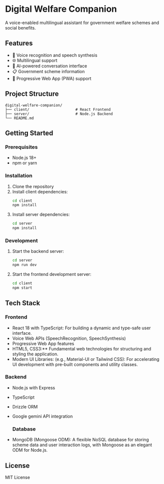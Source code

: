 # Digital Welfare Companion

A voice-enabled multilingual assistant for government welfare schemes and social benefits.

## Features

- 🎤 Voice recognition and speech synthesis
- 🌐 Multilingual support
- 💬 AI-powered conversation interface
- 📋 Government scheme information
- 📱 Progressive Web App (PWA) support

## Project Structure

```
digital-welfare-companion/
├── client/                     # React Frontend
├── server/                     # Node.js Backend
└── README.md
```

## Getting Started

### Prerequisites

- Node.js 18+
- npm or yarn

### Installation

1. Clone the repository
2. Install client dependencies:
   ```bash
   cd client
   npm install
   ```
3. Install server dependencies:
   ```bash
   cd server
   npm install
   ```

### Development

1. Start the backend server:
   ```bash
   cd server
   npm run dev
   ```

2. Start the frontend development server:
   ```bash
   cd client
   npm start
   ```

## Tech Stack

### Frontend
- React 18 with TypeScript:  For building a dynamic and type-safe user interface.
- Voice Web APIs (SpeechRecognition, SpeechSynthesis)
- Progressive Web App features
- HTML5, CSS3:** Fundamental web technologies for structuring and styling the application.
- Modern UI Libraries: (e.g., Material-UI or Tailwind CSS): For accelerating UI development with pre-built components and utility classes.

### Backend
- Node.js with Express
- TypeScript
- Drizzle ORM
- Google gemini API integration
 
  ### Database
- MongoDB (Mongoose ODM): A flexible NoSQL database for storing scheme data and user interaction logs, with Mongoose as an elegant ODM for Node.js.

## License

MIT License
